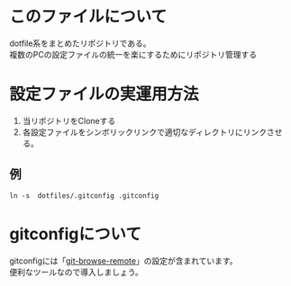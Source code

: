 # このファイルについて
dotfile系をまとめたリポジトリである。  
複数のPCの設定ファイルの統一を楽にするためにリポジトリ管理する  

# 設定ファイルの実運用方法
1. 当リポジトリをCloneする
2. 各設定ファイルをシンボリックリンクで適切なディレクトリにリンクさせる。

## 例
`ln -s  dotfiles/.gitconfig .gitconfig`

# gitconfigについて
gitconfigには「[git-browse-remote](https://github.com/motemen/git-browse-remote)」の設定が含まれています。  
便利なツールなので導入しましょう。

